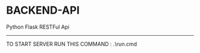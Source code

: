 # BACKEND-API
Python Flask RESTFul Api 
********************************
TO START SERVER RUN THIS COMMAND :
.\run.cmd
